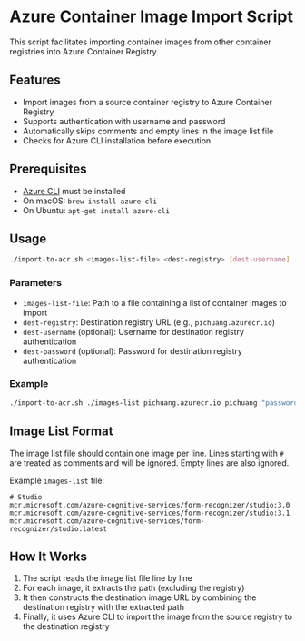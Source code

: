 # Azure Container Image Import Script

This script facilitates importing container images from other container registries into Azure Container Registry.

## Features

- Import images from a source container registry to Azure Container Registry
- Supports authentication with username and password
- Automatically skips comments and empty lines in the image list file
- Checks for Azure CLI installation before execution

## Prerequisites

- [Azure CLI](https://docs.microsoft.com/en-us/cli/azure/install-azure-cli) must be installed
- On macOS: `brew install azure-cli`
- On Ubuntu: `apt-get install azure-cli`

## Usage

```bash
./import-to-acr.sh <images-list-file> <dest-registry> [dest-username] [dest-password]
```

### Parameters

- `images-list-file`: Path to a file containing a list of container images to import
- `dest-registry`: Destination registry URL (e.g., `pichuang.azurecr.io`)
- `dest-username` (optional): Username for destination registry authentication
- `dest-password` (optional): Password for destination registry authentication

### Example

```bash
./import-to-acr.sh ./images-list pichuang.azurecr.io pichuang "password123"
```

## Image List Format

The image list file should contain one image per line. Lines starting with `#` are treated as comments and will be ignored. Empty lines are also ignored.

Example `images-list` file:

```
# Studio
mcr.microsoft.com/azure-cognitive-services/form-recognizer/studio:3.0
mcr.microsoft.com/azure-cognitive-services/form-recognizer/studio:3.1
mcr.microsoft.com/azure-cognitive-services/form-recognizer/studio:latest
```

## How It Works

1. The script reads the image list file line by line
2. For each image, it extracts the path (excluding the registry)
3. It then constructs the destination image URL by combining the destination registry with the extracted path
4. Finally, it uses Azure CLI to import the image from the source registry to the destination registry
